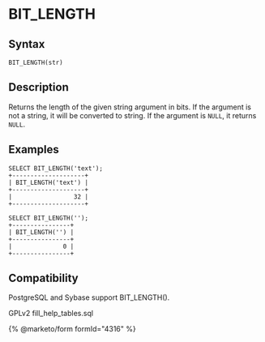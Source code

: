 
# BIT_LENGTH

## Syntax


```
BIT_LENGTH(str)
```


## Description


Returns the length of the given string argument in bits. If the argument is not a string, it will be converted to string. If the argument is `NULL`, it returns `NULL`.


## Examples


```
SELECT BIT_LENGTH('text');
+--------------------+
| BIT_LENGTH('text') |
+--------------------+
|                 32 |
+--------------------+
```

```
SELECT BIT_LENGTH('');
+----------------+
| BIT_LENGTH('') |
+----------------+
|              0 |
+----------------+
```

## Compatibility


PostgreSQL and Sybase support BIT_LENGTH().


GPLv2 fill_help_tables.sql


{% @marketo/form formId="4316" %}

